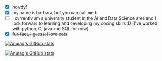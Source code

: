 
- [x] howdy! 
- [x] my name is barbara, but you can call me b
- [ ] I currently am a university student in the AI and Data Science area and I look forward to learning and developing my coding skills :D (I've worked with python, C, java and SQL for now)
- [x] ~~fun fact, i guess: i love cats~~

[![Anurag's GitHub stats](https://github-readme-stats.vercel.app/api?username=blsbls03&hide=prs,stars,issues&count_private=true&hide_rank=true&show_icons=true&bg_color=00000000&hide_border=true&theme=tokyonight#gh-dark-mode-only)](https://github.com/anuraghazra/github-readme-stats#gh-dark-mode-only)

[![Anurag's GitHub stats](https://github-readme-stats.vercel.app/api?username=blsbls03&hide=prs,stars,issues&count_private=truehide_rank=true&show_icons=true&hide_border=true&theme=buefy#gh-light-mode-only)](https://github.com/anuraghazra/github-readme-stats#gh-light-mode-only)
